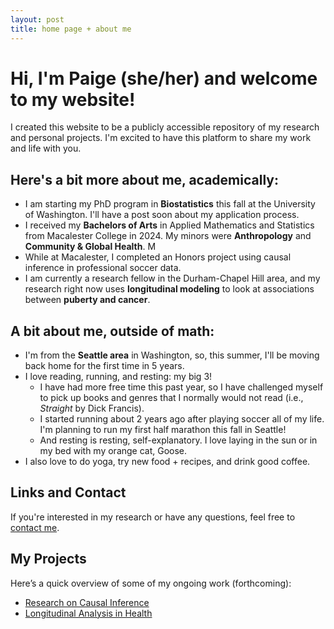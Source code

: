 ```yaml
---
layout: post
title: home page + about me
---
```


# Hi, I'm Paige (she/her) and welcome to my website!

I created this website to be a publicly accessible repository of my research and personal projects. I'm excited to have this platform to share my work and life with you.

## Here's a bit more about me, academically:

- I am starting my PhD program in **Biostatistics** this fall at the University of Washington. I'll have a post soon about my application process.
- I received my **Bachelors of Arts** in Applied Mathematics and Statistics from Macalester College in 2024. My minors were **Anthropology** and **Community & Global Health**. M
- While at Macalester, I completed an Honors project using causal inference in professional soccer data.
- I am currently a research fellow in the Durham-Chapel Hill area, and my research right now uses **longitudinal modeling** to look at associations between **puberty and cancer**.

## A bit about me, outside of math:

- I'm from the **Seattle area** in Washington, so, this summer, I'll be moving back home for the first time in 5 years.
- I love reading, running, and resting: my big 3!
  - I have had more free time this past year, so I have challenged myself to pick up books and genres that I normally would not read (i.e., *Straight* by Dick Francis).
  - I started running about 2 years ago after playing soccer all of my life. I'm planning to run my first half marathon this fall in Seattle!
  - And resting is resting, self-explanatory. I love laying in the sun or in my bed with my orange cat, Goose.
- I also love to do yoga, try new food + recipes, and drink good coffee. 


## Links and Contact

If you're interested in my research or have any questions, feel free to [contact me](mailto:petomer@icloud.com).

## My Projects

Here’s a quick overview of some of my ongoing work (forthcoming):

- [Research on Causal Inference](#)
- [Longitudinal Analysis in Health](#)


